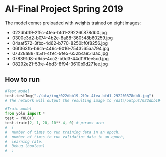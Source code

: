 # AI-Final Project Spring 2019
The model comes preloaded with weights trained on eight images:
- 022dbb19-2f9c-4fea-bfd1-292260878db0.jpg
- 0300e3d2-b074-4b2e-8a88-360548b60259.jpg
- 04aaf572-3fbc-4d62-b770-8250bf0f8256.jpg
- 06f363fb-b6da-446c-9016-7543265aa794.jpg
- 07328a88-4581-4f94-9fe5-652b4ae513ac.jpg
- 078391d8-d6d5-4cc2-b0d3-44df191ee5cd.jpg
- 08292e21-53fe-4bd3-8f94-3610b9d271ee.jpg

## How to run 
```python
#Test model
test.testImg("./data/img/022dbb19-2f9c-4fea-bfd1-292260878db0.jpg")
# The network will output the resulting image to /data/output/022dbb19-2f9c-4fea-bfd1-292260878db0_detected.jpg

#Train model
from yolo import *
test = YOLO()
test.train(2, 1, 20, 10**-4, 0) # params are: 
#  (
#  number of times to run training data in an epoch, 
#  number of times to run validation data in an epoch,
#  learning rate,
#  Debug (boolean)
#  )

```
